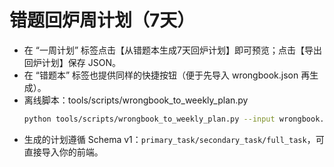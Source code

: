 # 错题回炉周计划（7天）
- 在 “一周计划” 标签点击【从错题本生成7天回炉计划】即可预览；点击【导出回炉计划】保存 JSON。
- 在 “错题本” 标签也提供同样的快捷按钮（便于先导入 wrongbook.json 再生成）。
- 离线脚本：tools/scripts/wrongbook_to_weekly_plan.py
  ```bash
  python tools/scripts/wrongbook_to_weekly_plan.py --input wrongbook.json --output weekly_plan_review_v1.json
  ```
- 生成的计划遵循 Schema v1：`primary_task/secondary_task/full_task`，可直接导入你的前端。
